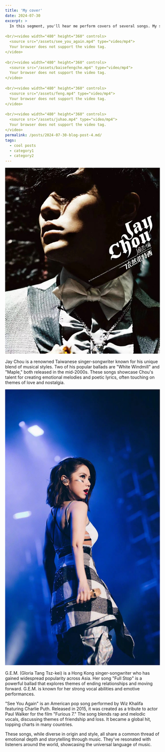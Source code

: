 ```yaml
---
title: 'My cover'
date: 2024-07-30
excerpt: >
  In this segment, you'll hear me perform covers of several songs. My skill level is modest, so please consider this as purely for fun and entertainment.

<br/><video width="480" height="360" controls>
  <source src="/assets/see_you_again.mp4" type="video/mp4">
  Your browser does not support the video tag.
</video>

<br/><video width="480" height="360" controls>
  <source src="/assets/baisefengche.mp4" type="video/mp4">
  Your browser does not support the video tag.
</video>

<br/><video width="480" height="360" controls>
  <source src="/assets/feng.mp4" type="video/mp4">
  Your browser does not support the video tag.
</video>

<br/><video width="480" height="360" controls>
  <source src="/assets/juhao.mp4" type="video/mp4">
  Your browser does not support the video tag.
</video>
permalink: /posts/2024-07-30-blog-post-4.md/
tags:
  - cool posts
  - category1
  - category2
---
```



<img src='/images/周杰伦.png'>

Jay Chou is a renowned Taiwanese singer-songwriter known for his unique blend of musical styles. Two of his popular ballads are "White Windmill" and "Maple," both released in the mid-2000s. These songs showcase Chou's talent for creating emotional melodies and poetic lyrics, often touching on themes of love and nostalgia.


<img src='/images/邓紫棋.png'>

G.E.M. (Gloria Tang Tsz-kei) is a Hong Kong singer-songwriter who has gained widespread popularity across Asia. Her song "Full Stop" is a powerful ballad that explores themes of ending relationships and moving forward. G.E.M. is known for her strong vocal abilities and emotive performances.

"See You Again" is an American pop song performed by Wiz Khalifa featuring Charlie Puth. Released in 2015, it was created as a tribute to actor Paul Walker for the film "Furious 7." The song blends rap and melodic vocals, discussing themes of friendship and loss. It became a global hit, topping charts in many countries.

These songs, while diverse in origin and style, all share a common thread of emotional depth and storytelling through music. They've resonated with listeners around the world, showcasing the universal language of music.
